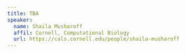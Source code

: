 ```yaml
---
title: TBA
speaker:
  name: Shaila Musharoff
  affil: Cornell, Computational Biology
  url: https://cals.cornell.edu/people/shaila-musharoff
---
```

